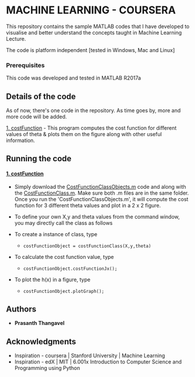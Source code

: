 # MACHINE LEARNING - COURSERA

This repository contains the sample MATLAB codes that I have developed to visualise and better understand the concepts taught in Machine Learning Lecture.

The code is platform independent [tested in Windows, Mac and Linux]


### Prerequisites

This code was developed and tested in MATLAB R2017a


## Details of the code

As of now, there's one code in the repository. 
As time goes by, more and more code will be added.

[1. costFunction](https://github.com/PRASANTH-NTU/ML_COURSERA/blob/master/costFunctionClassObjects.m) - This program computes the cost function for different values of theta & plots them on the figure along with other useful information.

##  Running the code
#### [1. costFunction](https://github.com/PRASANTH-NTU/ML_COURSERA/blob/master/costFunctionClassObjects.m)	  
* Simply download the [CostFunctionClassObjects.m](https://github.com/PRASANTH-NTU/ML_COURSERA/blob/master/costFunctionClassObjects.m) code and along with the [CostFunctionClass.m](https://github.com/PRASANTH-NTU/ML_COURSERA/blob/master/costFunctionClass.m). Make sure both .m files are in the same folder. Once you run the 'CostFunctionClassObjects.m', it will compute the cost function for 3 different theta values and plot in a 2 x 2 figure. 

* To define your own X,y and theta values from the command window, you may directly call the class as follows 

* To create a instance of class, type

    * ```costFunctionObject = costFunctionClass(X,y,theta)```
 
* To calculate the cost function value, type

    * ```costFunctionObject.costFunctionJx();``` 

* To plot the h(x) in a figure, type
    * ```costFunctionObject.plotGraph();``` 


## Authors

* **Prasanth Thangavel**

## Acknowledgments

* Inspiration - coursera | Stanford University | Machine Learning
* Inspiration - edX | MIT | 6.001x Introduction to Computer Science and Programming using Python
